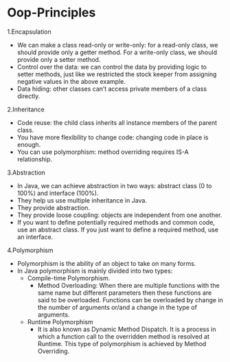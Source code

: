 # Oop-Principles

1.Encapsulation

+ We can make a class read-only or write-only: for a read-only class, we should provide only a getter method. For a write-only class, we should provide only a setter method.
+ Control over the data: we can control the data by providing logic to setter methods, just like we restricted the stock keeper from assigning negative values in the above example.
+ Data hiding: other classes can’t access private members of a class directly.

2.Inheritance
+ Code reuse: the child class inherits all instance members of the parent class.
+ You have more flexibility to change code: changing code in place is enough.
+ You can use polymorphism: method overriding requires IS-A relationship.

3.Abstraction
+ In Java, we can achieve abstraction in two ways: abstract class (0 to 100%) and interface (100%).
+ They help us use multiple inheritance in Java.
+ They provide abstraction.
+ They provide loose coupling: objects are independent from one another.
+ If you want to define potentially required methods and common code, use an abstract class. If you just want to define a required method, use an interface.

4.Polymorphism
+ Polymorphism is the ability of an object to take on many forms.
+ In Java polymorphism is mainly divided into two types:
  + Compile-time Polymorphism.
    + Method Overloading: When there are multiple functions with the same name but different parameters then these functions are said to be overloaded. Functions can be overloaded by change in the number of arguments or/and a change in the type of arguments.
  + Runtime Polymorphism
    + It is also known as Dynamic Method Dispatch. It is a process in which a function call to the overridden method is resolved at Runtime. This type of polymorphism is achieved by Method Overriding.